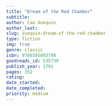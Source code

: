 ```yaml
---
title: "Dream of the Red Chamber"
subtitle: 
author: Cao Xuequin
author_last: 
slug: xuequin-dream-of-the-red-chamber
type: fiction
img: true
genre: classic
isbn: 9780385093798
goodreads_id: 535739
publish_year: 1791
pages: 352
rating: 
date_started:
date_completed:
priority: medium
---
```

